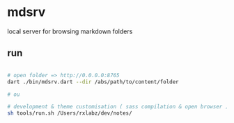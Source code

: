 # mdsrv

local server for browsing markdown folders 

## run

```bash

# open folder => http://0.0.0.0:8765
dart ./bin/mdsrv.dart --dir /abs/path/to/content/folder 

# ou 

# development & theme customisation ( sass compilation & open browser ) 
sh tools/run.sh /Users/rxlabz/dev/notes/

```
